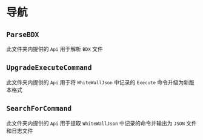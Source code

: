 # 导航

## `ParseBDX`
此文件夹内提供的 `Api` 用于解析 `BDX` 文件

## `UpgradeExecuteCommand`
此文件夹内提供的 `Api` 用于将 `WhiteWallJson` 中记录的 `Execute` 命令升级为新版本格式

## `SearchForCommand`
此文件夹内提供的 `Api` 用于提取 `WhiteWallJson` 中记录的命令并输出为 `JSON` 文件和日志文件
